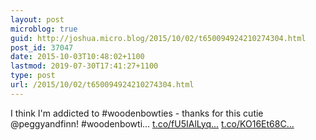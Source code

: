 ```yaml
---
layout: post
microblog: true
guid: http://joshua.micro.blog/2015/10/02/t650094924210274304.html
post_id: 37047
date: 2015-10-03T10:48:02+1100
lastmod: 2019-07-30T17:41:27+1100
type: post
url: /2015/10/02/t650094924210274304.html
---
```

I think I'm addicted to #woodenbowties - thanks for this cutie @peggyandfinn! #woodenbowti… [t.co/fU5IAlLyq...](http://t.co/fU5IAlLyqi) [t.co/KO16Et68C...](http://t.co/KO16Et68CQ)
